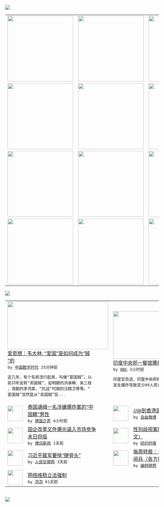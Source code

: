 

<a href="https://github.com/greatfire/z/raw/master/FreeBrowser.apk"><img src="https://raw.githubusercontent.com/greatfire/wiki/master/x/header.png" /></a><table><tr><td width="262" align="center" valign="center"><a href="https://github.com/greatfire/wiki/wiki/nyt" title="纽约时报中文网 国际纵览"><img src="https://raw.githubusercontent.com/greatfire/wiki/master/x/nyt_flag.png" width="215"/></a></td><td width="262" align="center" valign="center"><a href="https://github.com/greatfire/wiki/wiki/dw" title=""><img src="https://raw.githubusercontent.com/greatfire/wiki/master/x/dw_flag.png" width="215"/></a></td><td width="262" align="center" valign="center"><a href="https://github.com/greatfire/wiki/wiki/rmjd" title=""><img src="https://raw.githubusercontent.com/greatfire/wiki/master/x/rmjd_flag.png" width="215"/></a></td></tr><tr><td width="262" align="center" valign="center"><a href="https://github.com/paopaonetizen/website" title="泡泡 - 未经审查的互联网信息"><img src="https://raw.githubusercontent.com/greatfire/wiki/master/x/pp_flag.png" width="215"/></a></td><td width="262" align="center" valign="center"><a href="https://github.com/getlantern/mirror" title="以及自由微博和GreatFire.org官方中文论坛"><img src="https://raw.githubusercontent.com/greatfire/wiki/master/x/lantern_flag.png" width="215"/></a></td><td width="262" align="center" valign="center"><a href="https://github.com/cdtmirrors/m/" title=""><img src="https://raw.githubusercontent.com/greatfire/wiki/master/x/cdt_flag.png" width="215"/></a></td></tr><tr><td width="262" align="center" valign="center"><a href="https://github.com/program-think/blog" title="编程随想的博客"><img src="https://raw.githubusercontent.com/greatfire/wiki/master/x/pt_flag.png" width="215"/></a></td><td width="262" align="center" valign="center"><a href="https://github.com/greatfire/wiki/wiki/bbc" title=""><img src="https://raw.githubusercontent.com/greatfire/wiki/master/x/bbc_flag.png" width="215"/></a></td><td width="262" align="center" valign="center"><a href="https://github.com/freeweibo/s" title="自由微博 - 匿名和不受屏蔽的新浪微博搜索"><img src="https://raw.githubusercontent.com/greatfire/wiki/master/x/fw_flag.png" width="215"/></a></td></tr><tr><td width="262" align="center" valign="center"><a href="https://github.com/greatfire/wiki/wiki/google" title=""><img src="https://raw.githubusercontent.com/greatfire/wiki/master/x/google_flag.png" width="215"/></a></td><td width="262" align="center" valign="center"><a href="https://github.com/bxnews/boxun" title=""><img src="https://raw.githubusercontent.com/greatfire/wiki/master/x/bx_flag.png" width="215"/></a></td><td width="262" align="center" valign="center"><a href="https://github.com/greatfire/wiki/wiki/open-source" title="欢迎访问GreatFire.org开发者项目网站"><img src="https://raw.githubusercontent.com/greatfire/wiki/master/x/open-source_flag.png" width="215"/></a></td></tr></table><img src="https://raw.githubusercontent.com/greatfire/wiki/master/x/newsfeed text.png" /><table cols="4"><tr><td colspan="2" width="380"><a href="http://feedproxy.google.com/~r/chinadigitaltimes/main-page/~3/yfF4T3fL1uk/"><img src="http://chinadigitaltimes.net/chinese/files/2015/09/7cd71fbfgw1ekq6h0vgycj20zk0zk7eo-1024x1024.jpg" width="330" height="156"/></a></br><a href="http://feedproxy.google.com/~r/chinadigitaltimes/main-page/~3/yfF4T3fL1uk/">爱思想｜韦大林: “爱国”是如何成为“贼<br/>”的</a></br><kbd> by <a href="http://chinadigitaltimes.net/chinese/">中国数字时代</a> 25分钟前 </kbd></br><pre>这几年，有个名称流行起来，叫做“爱国贼”。以<br/>前只听说有“卖国贼”，如明朝的洪承畴、吴三桂<br/>，清朝的李鸿章，“抗战”时期的汪精卫等等。“<br/>爱国贼”显然是从“卖国贼”反...</pre></td><td colspan="2" width="380"><a href="http://www.bbc.com/zhongwen/simp/world/2015/09/150912_india_blast"><img src="http://a.files.bbci.co.uk/worldservice/live/assets/images/2015/09/12/150912164705_india_blast_144x81_afp_nocredit.jpg" width="330" height="156"/></a></br><a href="http://www.bbc.com/zhongwen/simp/world/2015/09/150912_india_blast">印度中央邦一餐馆爆炸至少89人死亡</a></br><kbd> by <a href="http://www.bbc.co.uk/zhongwen/simp">BBC</a> 2小时前 </kbd></br><pre>印度官员说，印度中央邦佩特拉瓦德镇的一个餐馆<br/>发生爆炸导致至少89人死亡。</pre></td></tr><tr><td><img src="http://www.dw.com/image/0,,18654793_302,00.jpg" width="50" height="50"/></td><td width="280"><a href="http://dw.com/p/1GVbD?maca=chi-GK-text-greatfire-all-chinese-15625-xml-mrss">泰国通缉一名涉嫌爆炸案的“中<br/>国籍”男性</a></br><kbd> by <a href="http://dw.de">德国之声</a> 4小时前 </kbd></td><td><img src="https://raw.githubusercontent.com/greatfire/wiki/master/x/fw_logo.png" width="50" height="50"/></td><td width="280"><a href="https://freeweibo.com/weibo/3886417299901805">//@到香港逛街去:转发微博</a></br><kbd> by <a href="https://freeweibo.com/">自由微博</a> 6小时前 </kbd></td></tr><tr><td><img src="https://raw.githubusercontent.com/greatfire/wiki/master/x/bx_logo.png" width="50" height="50"/></td><td width="280"><a href="http://www.boxun.com/news/gb/china/2015/09/201509121319.shtml">国企改革文件爆光逼入市场竞争<br/>末日将临</a></br><kbd> by <a href="http://www.boxun.com">博讯新闻</a> 1天前 </kbd></td><td><img src="https://raw.githubusercontent.com/greatfire/wiki/master/x/nyt_logo.png" width="50" height="50"/></td><td width="280"><a href="https://d3qlz4p8smvoli.cloudfront.net/usa/20150911/cc11pao/">性别歧视案鲍康如放弃上诉（英<br/>文）</a></br><kbd> by <a href="http://m.cn.nytimes.com/">纽约时报</a> 2天前 </kbd></td></tr><tr><td><img src="https://raw.githubusercontent.com/greatfire/wiki/master/x/rmjd_logo.png" width="50" height="50"/></td><td width="280"><a href="http://www.rmjdw.com//shidaixianfeng/20150909/15172.html">习近平裁军要啃“硬骨头” </a></br><kbd> by <a href="http://www.rmjdw.com/">人民监督网</a> 3天前 </kbd></td><td><img src="http://lh4.googleusercontent.com/CJ8NaNuZF-9-YMITz0G1NqoJrvIMOX8OWD97WChdC_WTR_RL1cumqVbtI3gsa8ktCOSrzgUBkaWOSRM3PI2QUWBrHuZJZDbXYALEz1F7mtVePfEj4cEOPTdSanOGNIW4JYjJIGB4MA" width="50" height="50"/></td><td width="280"><a href="http://feedproxy.google.com/~r/programthink/~3/t3SxkgjCaZY/weekly-share-92.html">每周转载：关于习呆呆的93大<br/>阅兵（各方报道及网友评论）</a></br><kbd> by <a href="http://program-think.blogspot.com">编程随想</a> 4天前 </kbd></td></tr><tr><td><img src="http://pao-pao.net/sites/pao-pao.net/files/styles/base_adaptive/public/6523513689_baeec3c53c_z_0.jpg?itok=NM8cQ_d1" width="50" height="50"/></td><td width="280"><a href="https://pao-pao.net/article/593">网络维稳立法强制</a></br><kbd> by <a href="https://pao-pao.net">泡泡</a> 61天前 </kbd></td></table></br><a href="https://github.com/greatfire/z/raw/master/FreeBrowser.apk"><img src="https://raw.githubusercontent.com/greatfire/wiki/master/x/download app.png" /></a>